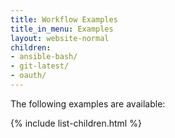 ```yaml
---
title: Workflow Examples
title_in_menu: Examples
layout: website-normal
children:
- ansible-bash/
- git-latest/
- oauth/
---
```


The following examples are available:

{% include list-children.html %}

